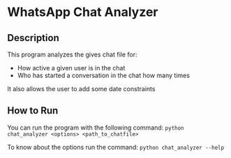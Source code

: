 # WhatsApp Chat Analyzer

## Description

This program analyzes the gives chat file for:
- How active a given user is in the chat
- Who has started a conversation in the chat how many times

It also allows the user to add some date constraints

## How to Run

You can run the program with the following command: 
`python chat_analyzer <options> <path_to_chatfile>`

To know about the options run the command:
`python chat_analyzer --help`
